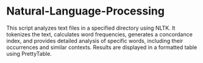 # Natural-Language-Processing
This script analyzes text files in a specified directory using NLTK. It tokenizes the text, calculates word frequencies, generates a concordance index, and provides detailed analysis of specific words, including their occurrences and similar contexts. Results are displayed in a formatted table using PrettyTable.
